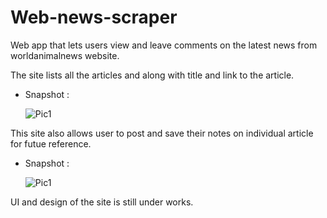 # Web-news-scraper
 Web app that lets users view and leave comments on the latest news from worldanimalnews website.

 The site lists all the articles and along with title and link to the article.
 * Snapshot :

    ![Pic1](https://github.com/ahp336/WebScraper/images/scraper.png)

 This site also allows user to post and save their notes on individual article for futue reference.
 * Snapshot :

    ![Pic1](https://github.com/ahp336/WebScraper/scraper2.png)

 UI and design of the site is still under works.
